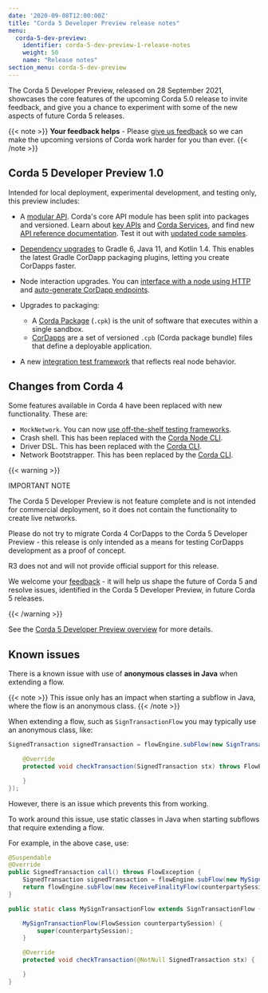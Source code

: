 ```yaml
---
date: '2020-09-08T12:00:00Z'
title: "Corda 5 Developer Preview release notes"
menu:
  corda-5-dev-preview:
    identifier: corda-5-dev-preview-1-release-notes
    weight: 50
    name: "Release notes"
section_menu: corda-5-dev-preview
---
```


The Corda 5 Developer Preview, released on 28 September 2021, showcases the core features of the upcoming Corda 5.0 release to invite feedback, and give you a chance to experiment with some of the new aspects of future Corda 5 releases.

{{< note >}}
**Your feedback helps** -
Please [give us feedback](https://r3dev.zendesk.com/hc/en-us/requests/new) so we can make the upcoming versions of Corda work harder for you than ever.
{{< /note >}}

## Corda 5 Developer Preview 1.0

Intended for local deployment, experimental development, and testing only, this preview includes:

- A [modular API](../../../../en/api-ref.html). Corda's core API module has been split into packages and versioned. Learn about [key APIs](../../../../en/platform/corda/5.0-dev-preview-1/cordapps/overview.md) and [Corda Services](../../../../en/platform/corda/5.0-dev-preview-1/cordapps/corda-services/overview.md), and find new [API reference documentation](../../../../en/api-ref.html). Test it out with [updated code samples](../../../../en/samples.html).

- [Dependency upgrades](../../../../en/platform/corda/5.0-dev-preview-1/getting-started/prerequisites.md) to Gradle 6, Java 11, and Kotlin 1.4. This enables the latest Gradle CorDapp packaging plugins, letting you create CorDapps faster.

- Node interaction upgrades. You can [interface with a node using HTTP](../../../../en/platform/corda/5.0-dev-preview-1/nodes/operating/operating-nodes-homepage.md) and [auto-generate CorDapp endpoints](../../../../en/platform/corda/5.0-dev-preview-1/nodes/operating/openapi.md).

- Upgrades to packaging:
  - A [Corda Package](../../../../en/platform/corda/5.0-dev-preview-1/packaging/overview.html#corda-package-files) (`.cpk`) is the unit of software that executes within a single sandbox.
  - [CorDapps](../../../../en/platform/corda/5.0-dev-preview-1/packaging/overview.html#corda-package-bundles) are a set of versioned `.cpb` (Corda package bundle) files that define a deployable application.

- A new [integration test framework](../../../../en/platform/corda/5.0-dev-preview-1/cordapps/integration-tests.md) that reflects real node behavior.

## Changes from Corda 4

Some features available in Corda 4 have been replaced with new functionality. These are:

- `MockNetwork`. You can now [use off-the-shelf testing frameworks](../../../../en/platform/corda/5.0-dev-preview-1/cordapps/integration-tests.md).
- Crash shell. This has been replaced with the [Corda Node CLI](../../../../en/platform/corda/5.0-dev-preview-1/nodes/operating/cli-curl/cli-curl.md).
- Driver DSL. This has been replaced with the [Corda CLI](../../../../en/platform/corda/5.0-dev-preview-1/corda-cli/overview.md).
- Network Bootstrapper. This has been replaced by the [Corda CLI](../../../../en/platform/corda/5.0-dev-preview-1/corda-cli/overview.md).

{{< warning >}}

IMPORTANT NOTE

The Corda 5 Developer Preview is not feature complete and is not intended for commercial deployment, so it does not contain the functionality to create live networks.

Please do not try to migrate Corda 4 CorDapps to the Corda 5 Developer Preview - this release is only intended as a means for testing CorDapps development as a proof of concept.

R3 does not and will not provide official support for this release.

We welcome your [feedback](https://r3dev.zendesk.com/hc/en-us/requests/new) - it will help us shape the future of Corda 5 and resolve issues, identified in the Corda 5 Developer Preview, in future Corda 5 releases.

{{< /warning >}}

See the [Corda 5 Developer Preview overview](../../../../en/platform/corda/5.0-dev-preview-1.html) for more details.

## Known issues

There is a known issue with use of **anonymous classes in Java** when extending a flow.

{{< note >}}
This issue only has an impact when starting a subflow in Java, where the flow is an anonymous class.
{{< /note >}}

When extending a flow, such as `SignTransactionFlow` you may typically use an anonymous class, like:

```Java
SignedTransaction signedTransaction = flowEngine.subFlow(new SignTransactionFlow(counterpartySession) {

    @Override
    protected void checkTransaction(SignedTransaction stx) throws FlowException {

    }
});
```
However, there is an issue which prevents this from working.


To work around this issue, use static classes in Java when starting subflows that require extending a flow.

For example, in the above case, use:

```Java
@Suspendable
@Override
public SignedTransaction call() throws FlowException {
    SignedTransaction signedTransaction = flowEngine.subFlow(new MySignTransactionFlow(counterpartySession));
    return flowEngine.subFlow(new ReceiveFinalityFlow(counterpartySession, signedTransaction.getId()));
}

public static class MySignTransactionFlow extends SignTransactionFlow {

    MySignTransactionFlow(FlowSession counterpartySession) {
        super(counterpartySession);
    }

    @Override
    protected void checkTransaction(@NotNull SignedTransaction stx) {

    }
}
```
